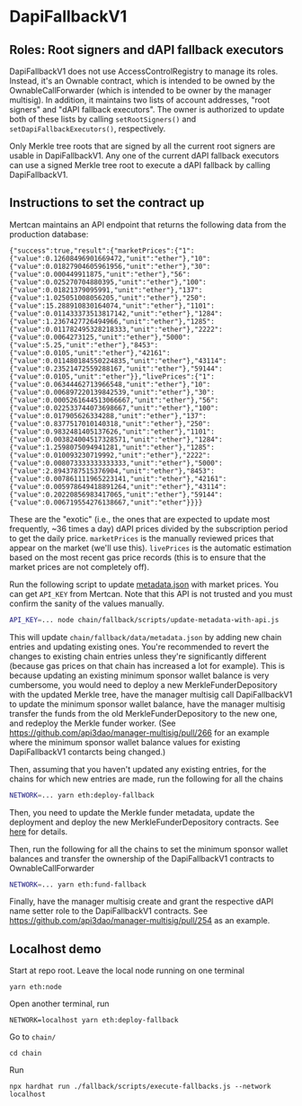 # DapiFallbackV1

## Roles: Root signers and dAPI fallback executors

DapiFallbackV1 does not use AccessControlRegistry to manage its roles. Instead, it's an Ownable contract, which is
intended to be owned by the OwnableCallForwarder (which is intended to be owner by the manager multisig). In addition,
it maintains two lists of account addresses, "root signers" and "dAPI fallback executors". The owner is authorized to
update both of these lists by calling `setRootSigners()` and `setDapiFallbackExecutors()`, respectively.

Only Merkle tree roots that are signed by all the current root signers are usable in DapiFallbackV1. Any one of the
current dAPI fallback executors can use a signed Merkle tree root to execute a dAPI fallback by calling DapiFallbackV1.

## Instructions to set the contract up

Mertcan maintains an API endpoint that returns the following data from the production database:

```
{"success":true,"result":{"marketPrices":{"1":{"value":0.12608496901669472,"unit":"ether"},"10":{"value":0.01827904605961956,"unit":"ether"},"30":{"value":0.000449911875,"unit":"ether"},"56":{"value":0.025270704880395,"unit":"ether"},"100":{"value":0.01821379095991,"unit":"ether"},"137":{"value":1.025051008056205,"unit":"ether"},"250":{"value":15.288910830164074,"unit":"ether"},"1101":{"value":0.011433373513817142,"unit":"ether"},"1284":{"value":1.2367427726494966,"unit":"ether"},"1285":{"value":0.011782495328218333,"unit":"ether"},"2222":{"value":0.0064273125,"unit":"ether"},"5000":{"value":5.25,"unit":"ether"},"8453":{"value":0.0105,"unit":"ether"},"42161":{"value":0.011480184550224835,"unit":"ether"},"43114":{"value":0.23521472559288167,"unit":"ether"},"59144":{"value":0.0105,"unit":"ether"}},"livePrices":{"1":{"value":0.06344462713966548,"unit":"ether"},"10":{"value":0.006897220139842539,"unit":"ether"},"30":{"value":0.0005261644513066667,"unit":"ether"},"56":{"value":0.022533744073698667,"unit":"ether"},"100":{"value":0.017905626334288,"unit":"ether"},"137":{"value":0.8377517010140318,"unit":"ether"},"250":{"value":0.9832481405137626,"unit":"ether"},"1101":{"value":0.003824004517328571,"unit":"ether"},"1284":{"value":1.2598075094941281,"unit":"ether"},"1285":{"value":0.010093230719992,"unit":"ether"},"2222":{"value":0.008073333333333333,"unit":"ether"},"5000":{"value":2.8943787515376904,"unit":"ether"},"8453":{"value":0.007861111965223141,"unit":"ether"},"42161":{"value":0.005978649418891264,"unit":"ether"},"43114":{"value":0.20220856983417065,"unit":"ether"},"59144":{"value":0.006719554276138667,"unit":"ether"}}}}
```

These are the "exotic" (i.e., the ones that are expected to update most frequently, ~36 times a day) dAPI prices divided
by the subscription period to get the daily price. `marketPrices` is the manually reviewed prices that appear on the
market (we'll use this). `livePrices` is the automatic estimation based on the most recent gas price records (this is to
ensure that the market prices are not completely off).

Run the following script to update [metadata.json](./data/metadata.json) with market prices. You can get `API_KEY` from
Mertcan. Note that this API is not trusted and you must confirm the sanity of the values manually.

```sh
API_KEY=... node chain/fallback/scripts/update-metadata-with-api.js
```

<!-- markdown-link-check-disable -->

This will update `chain/fallback/data/metadata.json` by adding new chain entries and updating existing ones. You're
recommended to revert the changes to existing chain entries unless they're significantly different (because gas prices
on that chain has increased a lot for example). This is because updating an existing minimum sponsor wallet balance is
very cumbersome, you would need to deploy a new MerkleFunderDepository with the updated Merkle tree, have the manager
multisig call DapiFallbackV1 to update the minimum sponsor wallet balance, have the manager multisig transfer the funds
from the old MerkleFunderDepository to the new one, and redeploy the Merkle funder worker. (See
https://github.com/api3dao/manager-multisig/pull/266 for an example where the minimum sponsor wallet balance values for
existing DapiFallbackV1 contarcts being changed.)

Then, assuming that you haven't updated any existing entries, for the chains for which new entries are made, run the
following for all the chains

```sh
NETWORK=... yarn eth:deploy-fallback
```

Then, you need to update the Merkle funder metadata, update the deployment and deploy the new MerkleFunderDepository
contracts. See [here](../merkle-funder/README.md) for details.

Then, run the following for all the chains to set the minimum sponsor wallet balances and transfer the ownership of the
DapiFallbackV1 contracts to OwnableCallForwarder

```sh
NETWORK=... yarn eth:fund-fallback
```

Finally, have the manager multisig create and grant the respective dAPI name setter role to the DapiFallbackV1
contracts. See https://github.com/api3dao/manager-multisig/pull/254 as an example.

<!-- markdown-link-check-enable -->

## Localhost demo

Start at repo root. Leave the local node running on one terminal

```
yarn eth:node
```

Open another terminal, run

```
NETWORK=localhost yarn eth:deploy-fallback
```

Go to `chain/`

```
cd chain
```

Run

```
npx hardhat run ./fallback/scripts/execute-fallbacks.js --network localhost
```
